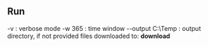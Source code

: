 ## Run
-v : verbose mode
-w 365 : time window
--output C:\Temp : output directory, if not provided files downloaded to: __download__